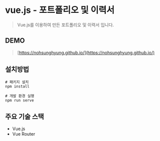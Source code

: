 # vue.js - 포트폴리오 및 이력서

> Vue.js를 이용하여 만든 포트폴리오 및 이력서 입니다.

## DEMO

> [https://nohsunghyung.github.io/](https://nohsunghyung.github.io/)

## 설치방법

```
# 패키지 설치
npm install

# 개발 환경 실행
npm run serve
```

## 주요 기술 스택
* Vue.js
* Vue Router
